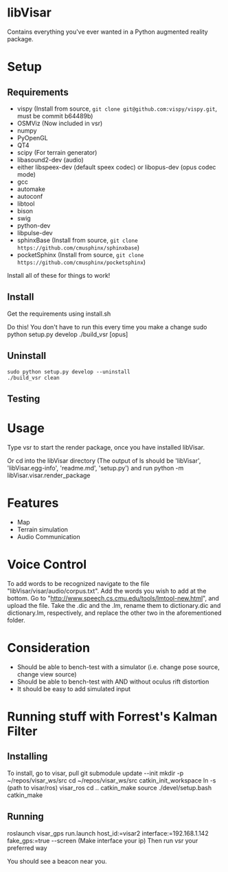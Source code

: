 libVisar
========

Contains everything you've ever wanted in a Python augmented reality package.

# Setup

## Requirements
* vispy (Install from source, ```git clone git@github.com:vispy/vispy.git```, must be commit b64489b)
* OSMViz (Now included in vsr)
* numpy
* PyOpenGL
* QT4
* scipy (For terrain generator)
* libasound2-dev (audio)
* either libspeex-dev (default speex codec) or libopus-dev (opus codec mode)
* gcc
* automake
* autoconf
* libtool
* bison
* swig
* python-dev
* libpulse-dev
* sphinxBase (Install from source, ```git clone https://github.com/cmusphinx/sphinxbase```)
* pocketSphinx (Install from source, ```git clone https://github.com/cmusphinx/pocketsphinx```)

Install all of these for things to work!

## Install
Get the requirements using install.sh

Do this! You don't have to run this every time you make a change
    sudo python setup.py develop
    ./build_vsr [opus]

## Uninstall
    sudo python setup.py develop --uninstall
    ./build_vsr clean

## Testing

# Usage
Type
    vsr
to start the render package, once you have installed libVisar.

Or cd into the libVisar directory
(The output of ls should be 'libVisar', 'libVisar.egg-info', 'readme.md', 'setup.py')
and run 
    python -m libVisar.visar.render_package


# Features
- Map
- Terrain simulation
- Audio Communication

# Voice Control
To add words to be recognized navigate to the file "libVisar/visar/audio/corpus.txt". Add the words you wish to add at the bottom. Go to "http://www.speech.cs.cmu.edu/tools/lmtool-new.html", and upload the file. Take the .dic and the .lm, rename them to dictionary.dic and dictionary.lm, respectively, and replace the other two in the aforementioned folder.


# Consideration
- Should be able to bench-test with a simulator (i.e. change pose source, change view source)
- Should be able to bench-test with AND without oculus rift distortion
- It should be easy to add simulated input


# Running stuff with Forrest's Kalman Filter

## Installing
To install, go to visar, pull
git submodule update --init
mkdir -p ~/repos/visar_ws/src
cd ~/repos/visar_ws/src
catkin_init_workspace
ln -s (path to visar/ros) visar_ros
cd ..
catkin_make
source ./devel/setup.bash
catkin_make

## Running
roslaunch visar_gps run.launch host_id:=visar2 interface:=192.168.1.142 fake_gps:=true --screen
(Make interface your ip)
Then run vsr your preferred way

You should see a beacon near you.

